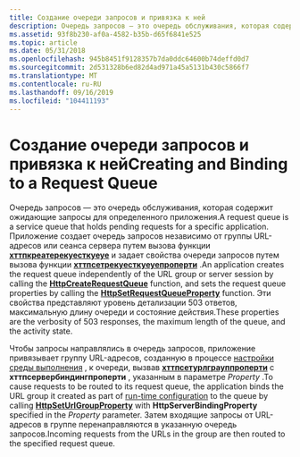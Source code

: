```yaml
---
title: Создание очереди запросов и привязка к ней
description: Очередь запросов — это очередь обслуживания, которая содержит ожидающие запросы для определенного приложения.
ms.assetid: 93f8b230-af0a-4582-b35b-d65f6841e525
ms.topic: article
ms.date: 05/31/2018
ms.openlocfilehash: 945b8451f9128357b7da0ddc64600b74deffd0d7
ms.sourcegitcommit: 2d531328b6ed82d4ad971a45a5131b430c5866f7
ms.translationtype: MT
ms.contentlocale: ru-RU
ms.lasthandoff: 09/16/2019
ms.locfileid: "104411193"
---
```

# <a name="creating-and-binding-to-a-request-queue"></a><span data-ttu-id="7482a-103">Создание очереди запросов и привязка к ней</span><span class="sxs-lookup"><span data-stu-id="7482a-103">Creating and Binding to a Request Queue</span></span>

<span data-ttu-id="7482a-104">Очередь запросов — это очередь обслуживания, которая содержит ожидающие запросы для определенного приложения.</span><span class="sxs-lookup"><span data-stu-id="7482a-104">A request queue is a service queue that holds pending requests for a specific application.</span></span> <span data-ttu-id="7482a-105">Приложение создает очередь запросов независимо от группы URL-адресов или сеанса сервера путем вызова функции [**хттпкреатерекуесткуеуе**](/windows/desktop/api/Http/nf-http-httpcreaterequestqueue) и задает свойства очереди запросов путем вызова функции [**хттпсетрекуесткуеуепроперти**](/windows/desktop/api/Http/nf-http-httpsetrequestqueueproperty) .</span><span class="sxs-lookup"><span data-stu-id="7482a-105">An application creates the request queue independently of the URL group or server session by calling the [**HttpCreateRequestQueue**](/windows/desktop/api/Http/nf-http-httpcreaterequestqueue) function, and sets the request queue properties by calling the [**HttpSetRequestQueueProperty**](/windows/desktop/api/Http/nf-http-httpsetrequestqueueproperty) function.</span></span> <span data-ttu-id="7482a-106">Эти свойства представляют уровень детализации 503 ответов, максимальную длину очереди и состояние действия.</span><span class="sxs-lookup"><span data-stu-id="7482a-106">These properties are the verbosity of 503 responses, the maximum length of the queue, and the activity state.</span></span>

<span data-ttu-id="7482a-107">Чтобы запросы направлялись в очередь запросов, приложение привязывает группу URL-адресов, созданную в процессе [настройки среды выполнения](run-time-configuration.md) , к очереди, вызвав [**хттпсетурлграуппроперти**](/windows/desktop/api/Http/nf-http-httpseturlgroupproperty) с **хттпсервербиндингпроперти** , указанным в параметре *Property* .</span><span class="sxs-lookup"><span data-stu-id="7482a-107">To cause requests to be routed to its request queue, the application binds the URL group it created as part of [run-time configuration](run-time-configuration.md) to the queue by calling [**HttpSetUrlGroupProperty**](/windows/desktop/api/Http/nf-http-httpseturlgroupproperty) with **HttpServerBindingProperty** specified in the *Property* parameter.</span></span> <span data-ttu-id="7482a-108">Затем входящие запросы от URL-адресов в группе перенаправляются в указанную очередь запросов.</span><span class="sxs-lookup"><span data-stu-id="7482a-108">Incoming requests from the URLs in the group are then routed to the specified request queue.</span></span>

 

 




